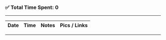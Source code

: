 

### ✅ Total Time Spent: 0
---
| **Date** | **Time** | **Notes** | **Pics / Links** |
|----------|----------|-----------|------------------|

---